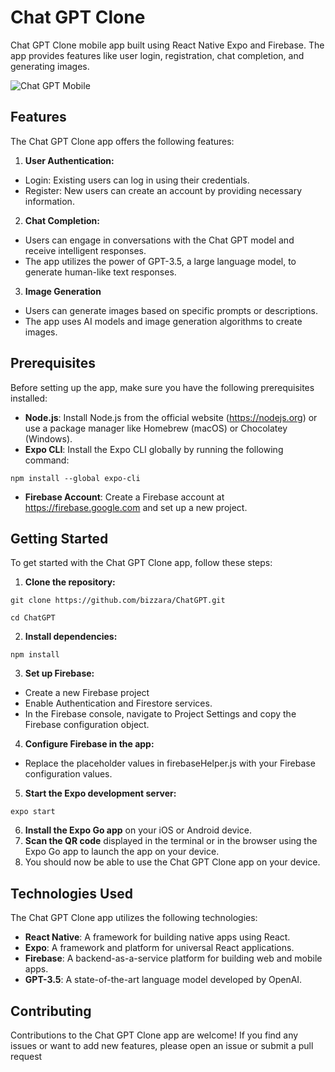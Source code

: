 # Chat GPT Clone

Chat GPT Clone mobile app built using React Native Expo and Firebase. The app provides features like user login, registration, chat completion, and generating images.

![Chat GPT Mobile](https://i.ibb.co/RcNyyT6/chatgpt.png)

## Features

The Chat GPT Clone app offers the following features:

1. **User Authentication:**

-   Login: Existing users can log in using their credentials.
-   Register: New users can create an account by providing necessary information.

2. **Chat Completion:**

-   Users can engage in conversations with the Chat GPT model and receive intelligent responses.
-   The app utilizes the power of GPT-3.5, a large language model, to generate human-like text responses.

3. **Image Generation**

-   Users can generate images based on specific prompts or descriptions.
-   The app uses AI models and image generation algorithms to create images.

## Prerequisites

Before setting up the app, make sure you have the following prerequisites installed:

-   **Node.js**: Install Node.js from the official website (https://nodejs.org) or use a package manager like Homebrew (macOS) or Chocolatey (Windows).
-   **Expo CLI**: Install the Expo CLI globally by running the following command:

```shell
npm install --global expo-cli

```

-   **Firebase Account**: Create a Firebase account at https://firebase.google.com and set up a new project.

## Getting Started

To get started with the Chat GPT Clone app, follow these steps:

1. **Clone the repository:**

```shell
git clone https://github.com/bizzara/ChatGPT.git

cd ChatGPT
```

2. **Install dependencies:**

```shell
npm install
```

3. **Set up Firebase:**

-   Create a new Firebase project
-   Enable Authentication and Firestore services.
-   In the Firebase console, navigate to Project Settings and copy the Firebase configuration object.

4. **Configure Firebase in the app:**

-   Replace the placeholder values in firebaseHelper.js with your Firebase configuration values.

5. **Start the Expo development server:**

```shell
expo start
```

6. **Install the Expo Go app** on your iOS or Android device.
7. **Scan the QR code** displayed in the terminal or in the browser using the Expo Go app to launch the app on your device.
8. You should now be able to use the Chat GPT Clone app on your device.

## Technologies Used

The Chat GPT Clone app utilizes the following technologies:

-   **React Native**: A framework for building native apps using React.
-   **Expo**: A framework and platform for universal React applications.
-   **Firebase**: A backend-as-a-service platform for building web and mobile apps.
-   **GPT-3.5**: A state-of-the-art language model developed by OpenAI.

## Contributing

Contributions to the Chat GPT Clone app are welcome! If you find any issues or want to add new features, please open an issue or submit a pull request
